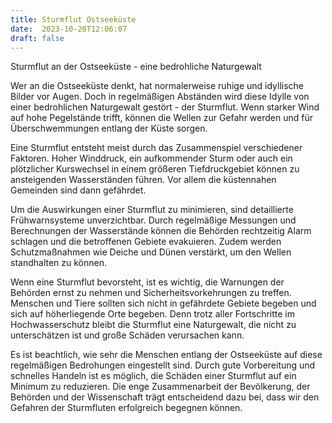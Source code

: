 ```yaml
---
title: Sturmflut Ostseeküste
date:  2023-10-20T12:06:07
draft: false
---
```


Sturmflut an der Ostseeküste - eine bedrohliche Naturgewalt

Wer an die Ostseeküste denkt, hat normalerweise ruhige und idyllische Bilder vor Augen. Doch in regelmäßigen Abständen wird diese Idylle von einer bedrohlichen Naturgewalt gestört - der Sturmflut. Wenn starker Wind auf hohe Pegelstände trifft, können die Wellen zur Gefahr werden und für Überschwemmungen entlang der Küste sorgen.

Eine Sturmflut entsteht meist durch das Zusammenspiel verschiedener Faktoren. Hoher Winddruck, ein aufkommender Sturm oder auch ein plötzlicher Kurswechsel in einem größeren Tiefdruckgebiet können zu ansteigenden Wasserständen führen. Vor allem die küstennahen Gemeinden sind dann gefährdet. 

Um die Auswirkungen einer Sturmflut zu minimieren, sind detaillierte Frühwarnsysteme unverzichtbar. Durch regelmäßige Messungen und Berechnungen der Wasserstände können die Behörden rechtzeitig Alarm schlagen und die betroffenen Gebiete evakuieren. Zudem werden Schutzmaßnahmen wie Deiche und Dünen verstärkt, um den Wellen standhalten zu können.

Wenn eine Sturmflut bevorsteht, ist es wichtig, die Warnungen der Behörden ernst zu nehmen und Sicherheitsvorkehrungen zu treffen. Menschen und Tiere sollten sich nicht in gefährdete Gebiete begeben und sich auf höherliegende Orte begeben. Denn trotz aller Fortschritte im Hochwasserschutz bleibt die Sturmflut eine Naturgewalt, die nicht zu unterschätzen ist und große Schäden verursachen kann.

Es ist beachtlich, wie sehr die Menschen entlang der Ostseeküste auf diese regelmäßigen Bedrohungen eingestellt sind. Durch gute Vorbereitung und schnelles Handeln ist es möglich, die Schäden einer Sturmflut auf ein Minimum zu reduzieren. Die enge Zusammenarbeit der Bevölkerung, der Behörden und der Wissenschaft trägt entscheidend dazu bei, dass wir den Gefahren der Sturmfluten erfolgreich begegnen können.